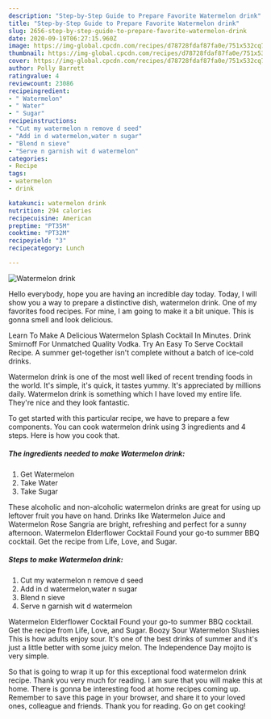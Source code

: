```yaml
---
description: "Step-by-Step Guide to Prepare Favorite Watermelon drink"
title: "Step-by-Step Guide to Prepare Favorite Watermelon drink"
slug: 2656-step-by-step-guide-to-prepare-favorite-watermelon-drink
date: 2020-09-19T06:27:15.960Z
image: https://img-global.cpcdn.com/recipes/d78728fdaf87fa0e/751x532cq70/watermelon-drink-recipe-main-photo.jpg
thumbnail: https://img-global.cpcdn.com/recipes/d78728fdaf87fa0e/751x532cq70/watermelon-drink-recipe-main-photo.jpg
cover: https://img-global.cpcdn.com/recipes/d78728fdaf87fa0e/751x532cq70/watermelon-drink-recipe-main-photo.jpg
author: Polly Barrett
ratingvalue: 4
reviewcount: 23086
recipeingredient:
- " Watermelon"
- " Water"
- " Sugar"
recipeinstructions:
- "Cut my watermelon n remove d seed"
- "Add in d watermelon,water n sugar"
- "Blend n sieve"
- "Serve n garnish wit d watermelon"
categories:
- Recipe
tags:
- watermelon
- drink

katakunci: watermelon drink 
nutrition: 294 calories
recipecuisine: American
preptime: "PT35M"
cooktime: "PT32M"
recipeyield: "3"
recipecategory: Lunch

---
```



![Watermelon drink](https://img-global.cpcdn.com/recipes/d78728fdaf87fa0e/751x532cq70/watermelon-drink-recipe-main-photo.jpg)

Hello everybody, hope you are having an incredible day today. Today, I will show you a way to prepare a distinctive dish, watermelon drink. One of my favorites food recipes. For mine, I am going to make it a bit unique. This is gonna smell and look delicious.

Learn To Make A Delicious Watermelon Splash Cocktail In Minutes. Drink Smirnoff For Unmatched Quality Vodka. Try An Easy To Serve Cocktail Recipe. A summer get-together isn&#39;t complete without a batch of ice-cold drinks.

Watermelon drink is one of the most well liked of recent trending foods in the world. It's simple, it's quick, it tastes yummy. It's appreciated by millions daily. Watermelon drink is something which I have loved my entire life. They're nice and they look fantastic.


To get started with this particular recipe, we have to prepare a few components. You can cook watermelon drink using 3 ingredients and 4 steps. Here is how you cook that.

<!--inarticleads1-->

##### The ingredients needed to make Watermelon drink:

1. Get  Watermelon
1. Take  Water
1. Take  Sugar


These alcoholic and non-alcoholic watermelon drinks are great for using up leftover fruit you have on hand. Drinks like Watermelon Juice and Watermelon Rose Sangria are bright, refreshing and perfect for a sunny afternoon. Watermelon Elderflower Cocktail Found your go-to summer BBQ cocktail. Get the recipe from Life, Love, and Sugar. 

<!--inarticleads2-->

##### Steps to make Watermelon drink:

1. Cut my watermelon n remove d seed
1. Add in d watermelon,water n sugar
1. Blend n sieve
1. Serve n garnish wit d watermelon


Watermelon Elderflower Cocktail Found your go-to summer BBQ cocktail. Get the recipe from Life, Love, and Sugar. Boozy Sour Watermelon Slushies This is how adults enjoy sour. It&#39;s one of the best drinks of summer and it&#39;s just a little better with some juicy melon. The Independence Day mojito is very simple. 

So that is going to wrap it up for this exceptional food watermelon drink recipe. Thank you very much for reading. I am sure that you will make this at home. There is gonna be interesting food at home recipes coming up. Remember to save this page in your browser, and share it to your loved ones, colleague and friends. Thank you for reading. Go on get cooking!
